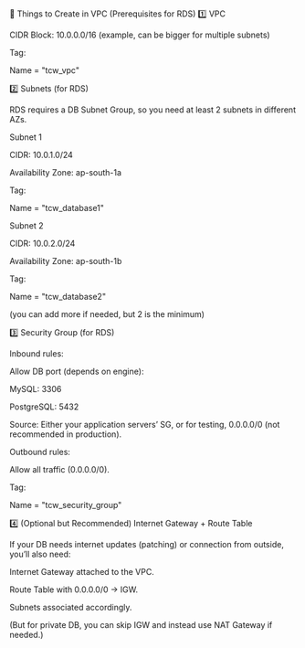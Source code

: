 🔹 Things to Create in VPC (Prerequisites for RDS)
1️⃣ VPC

CIDR Block: 10.0.0.0/16 (example, can be bigger for multiple subnets)

Tag:

Name = "tcw_vpc"

2️⃣ Subnets (for RDS)

RDS requires a DB Subnet Group, so you need at least 2 subnets in different AZs.

Subnet 1

CIDR: 10.0.1.0/24

Availability Zone: ap-south-1a

Tag:

Name = "tcw_database1"


Subnet 2

CIDR: 10.0.2.0/24

Availability Zone: ap-south-1b

Tag:

Name = "tcw_database2"


(you can add more if needed, but 2 is the minimum)

3️⃣ Security Group (for RDS)

Inbound rules:

Allow DB port (depends on engine):

MySQL: 3306

PostgreSQL: 5432

Source: Either your application servers’ SG, or for testing, 0.0.0.0/0 (not recommended in production).

Outbound rules:

Allow all traffic (0.0.0.0/0).

Tag:

Name = "tcw_security_group"

4️⃣ (Optional but Recommended) Internet Gateway + Route Table

If your DB needs internet updates (patching) or connection from outside, you’ll also need:

Internet Gateway attached to the VPC.

Route Table with 0.0.0.0/0 → IGW.

Subnets associated accordingly.

(But for private DB, you can skip IGW and instead use NAT Gateway if needed.)